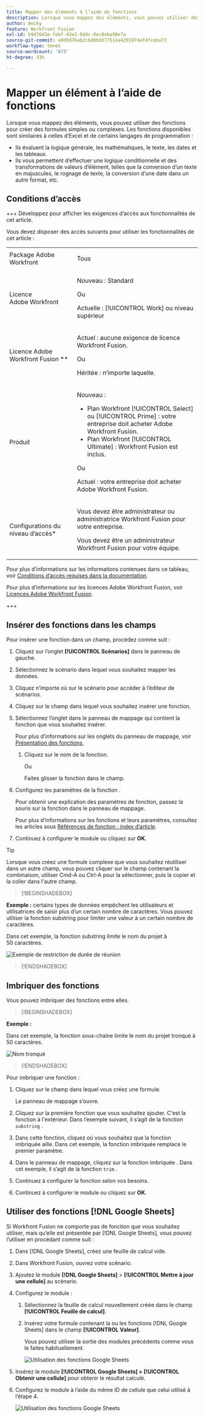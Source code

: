 ```yaml
---
title: Mapper des éléments à l’aide de fonctions
description: Lorsque vous mappez des éléments, vous pouvez utiliser des fonctions pour créer des formules simples ou complexes.
author: Becky
feature: Workfront Fusion
exl-id: b9d7643e-febf-42e2-9ddc-8ec8eba98e7a
source-git-commit: e0d9d76ab2cbd8bd277514a4291974af4fceba73
workflow-type: tm+mt
source-wordcount: '673'
ht-degree: 33%

---
```


# Mapper un élément à l’aide de fonctions

Lorsque vous mappez des éléments, vous pouvez utiliser des fonctions pour créer des formules simples ou complexes. Les fonctions disponibles sont similaires à celles d’Excel et de certains langages de programmation :

* Ils évaluent la logique générale, les mathématiques, le texte, les dates et les tableaux.
* Ils vous permettent d’effectuer une logique conditionnelle et des transformations de valeurs d’élément, telles que la conversion d’un texte en majuscules, le rognage de texte, la conversion d’une date dans un autre format, etc.

## Conditions d’accès

+++ Développez pour afficher les exigences d’accès aux fonctionnalités de cet article.

Vous devez disposer des accès suivants pour utiliser les fonctionnalités de cet article :

<table style="table-layout:auto">
 <col> 
 <col> 
 <tbody> 
  <tr> 
   <td role="rowheader">Package Adobe Workfront</td> 
   <td> <p>Tous</p> </td> 
  </tr> 
  <tr data-mc-conditions=""> 
   <td role="rowheader">Licence Adobe Workfront</td> 
   <td> <p>Nouveau : Standard</p><p>Ou</p><p>Actuelle : [!UICONTROL Work] ou niveau supérieur</p> </td> 
  </tr> 
  <tr> 
   <td role="rowheader">Licence Adobe Workfront Fusion **</td> 
   <td>
   <p>Actuel : aucune exigence de licence Workfront Fusion.</p>
   <p>Ou</p>
   <p>Héritée : n’importe laquelle. </p>
   </td> 
  </tr> 
  <tr> 
   <td role="rowheader">Produit</td> 
   <td>
   <p>Nouveau :</p> <ul><li>Plan Workfront [!UICONTROL Select] ou [!UICONTROL Prime] : votre entreprise doit acheter Adobe Workfront Fusion.</li><li>Plan Workfront [!UICONTROL Ultimate] : Workfront Fusion est inclus.</li></ul>
   <p>Ou</p>
   <p>Actuel : votre entreprise doit acheter Adobe Workfront Fusion.</p>
   </td> 
  </tr>
  <tr data-mc-conditions=""> 
   <td role="rowheader">Configurations du niveau d’accès*</td> 
   <td> 
     <p>Vous devez être administrateur ou administratrice Workfront Fusion pour votre entreprise.</p>
     <p>Vous devez être un administrateur Workfront Fusion pour votre équipe.</p>
   </td> 
  </tr> 
   </td> 
  </tr> 
 </tbody> 
</table>

Pour plus d’informations sur les informations contenues dans ce tableau, voir [Conditions d’accès requises dans la documentation](/help/workfront-fusion/references/licenses-and-roles/access-level-requirements-in-documentation.md).

Pour plus d’informations sur les licences Adobe Workfront Fusion, voir [Licences Adobe Workfront Fusion](/help/workfront-fusion/set-up-and-manage-workfront-fusion/licensing-operations-overview/license-automation-vs-integration.md).

+++

## Insérer des fonctions dans les champs

Pour insérer une fonction dans un champ, procédez comme suit :

1. Cliquez sur l’onglet **[!UICONTROL Scénarios]** dans le panneau de gauche.
1. Sélectionnez le scénario dans lequel vous souhaitez mapper les données.
1. Cliquez n’importe où sur le scénario pour accéder à l’éditeur de scénarios.
1. Cliquez sur le champ dans lequel vous souhaitez insérer une fonction.
1. Sélectionnez l’onglet dans le panneau de mappage qui contient la fonction que vous souhaitez insérer.

   Pour plus d’informations sur les onglets du panneau de mappage, voir [&#x200B; Présentation des fonctions &#x200B;](/help/workfront-fusion/get-started-with-fusion/understand-fusion/function-overview.md)
   1. Cliquez sur le nom de la fonction.

      Ou

      Faites glisser la fonction dans le champ.
1. Configurez les paramètres de la fonction .

   Pour obtenir une explication des paramètres de fonction, passez la souris sur la fonction dans le panneau de mappage.

   Pour plus d’informations sur les fonctions et leurs paramètres, consultez les articles sous [Références de fonction : index d’article](/help/workfront-fusion/references/mapping-panel/functions/functions-toc.md).

1. Continuez à configurer le module ou cliquez sur **OK**.

>[!TIP]
>
>Lorsque vous créez une formule complexe que vous souhaitez réutiliser dans un autre champ, vous pouvez cliquer sur le champ contenant la combinaison, utiliser Cmd-A ou Ctrl-A pour la sélectionner, puis la copier et la coller dans l&#39;autre champ.


>[!BEGINSHADEBOX]

**Exemple :** certains types de données empêchent les utilisateurs et utilisatrices de saisir plus d’un certain nombre de caractères. Vous pouvez utiliser la fonction substring pour limiter une valeur à un certain nombre de caractères.

Dans cet exemple, la fonction substring limite le nom du projet à 50 caractères.

![Exemple de restriction de durée de réunion](assets/example-meet-length-restriction-350x184.png)

>[!ENDSHADEBOX]

## Imbriquer des fonctions

Vous pouvez imbriquer des fonctions entre elles.

>[!BEGINSHADEBOX]

**Exemple :**

Dans cet exemple, la fonction sous-chaîne limite le nom du projet tronqué à 50 caractères.

![Nom tronqué](assets/trimmed-name-under-50.png)

>[!ENDSHADEBOX]

Pour imbriquer une fonction :

1. Cliquez sur le champ dans lequel vous créez une formule.

   Le panneau de mappage s’ouvre.

1. Cliquez sur la première fonction que vous souhaitez ajouter. C&#39;est la fonction à l&#39;extérieur. Dans l’exemple suivant, il s’agit de la fonction `substring` .
1. Dans cette fonction, cliquez où vous souhaitez que la fonction imbriquée aille. Dans cet exemple, la fonction imbriquée remplace le premier paramètre.
1. Dans le panneau de mappage, cliquez sur la fonction imbriquée . Dans cet exemple, il s’agit de la fonction `trim` .
1. Continuez à configurer la fonction selon vos besoins.
1. Continuez à configurer le module ou cliquez sur **OK**.

## Utiliser des fonctions [!DNL Google Sheets]

Si Workfront Fusion ne comporte pas de fonction que vous souhaitez utiliser, mais qu’elle est présentée par [!DNL Google Sheets], vous pouvez l’utiliser en procédant comme suit :

1. Dans [!DNL Google Sheets], créez une feuille de calcul vide.
1. Dans Workfront Fusion, ouvrez votre scénario.
1. Ajoutez le module **[!DNL Google Sheets]** > **[!UICONTROL Mettre à jour une cellule]** au scénario.

1. Configurez le module :

   1. Sélectionnez la feuille de calcul nouvellement créée dans le champ **[!UICONTROL Feuille de calcul]**.
   1. Insérez votre formule contenant la ou les fonctions [!DNL Google Sheets] dans le champ **[!UICONTROL Valeur]**.

      Vous pouvez utiliser la sortie des modules précédents comme vous le faites habituellement.

      ![Utilisation des fonctions Google Sheets](assets/exploit-google-sheet-functions-350x218.png)

1. Insérez le module **[!UICONTROL Google Sheets] > [!UICONTROL Obtenir une cellule]** pour obtenir le résultat calculé.
1. Configurez le module à l’aide du même ID de cellule que celui utilisé à l’étape 4.

   ![Utilisation des fonctions Google Sheets](assets/exploit-google-sheet-functions-2-350x187.png)
